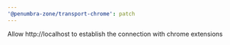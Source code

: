 ```yaml
---
'@penumbra-zone/transport-chrome': patch
---
```


Allow http://localhost to establish the connection with chrome extensions
